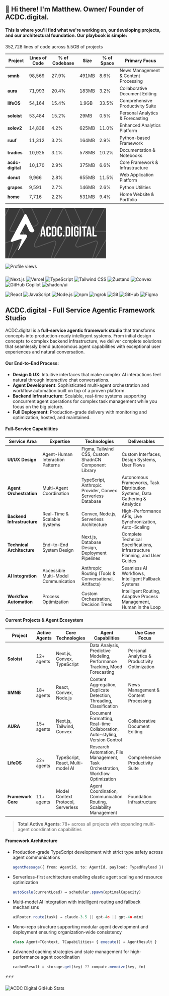 ## 💾 Hi there! I'm Matthew. Owner/ Founder of ACDC.digital.

#### This is where you'll find what we're working on, our developing projects, and our architectural foundation. Our playbook is simple:
352,728 lines of code across 5.5GB of projects

| Project | Lines of Code | % of Codebase | Size | % of Space | Primary Focus |
|---------|--------------|---------------|------|------------|---------------|
| **smnb** | 98,569 | 27.9% | 491MB | 8.6% | News Management & Content Processing |
| **aura** | 71,993 | 20.4% | 183MB | 3.2% | Collaborative Document Editing |
| **lifeOS** | 54,164 | 15.4% | 1.9GB | 33.5% | Comprehensive Productivity Suite |
| **soloist** | 53,484 | 15.2% | 29MB | 0.5% | Personal Analytics & Forecasting |
| **solov2** | 14,838 | 4.2% | 625MB | 11.0% | Enhanced Analytics Platform |
| **ruuf** | 11,312 | 3.2% | 164MB | 2.9% | Python-based Framework |
| **tradies** | 10,925 | 3.1% | 578MB | 10.2% | Documentation & Notebooks |
| **acdc-digital** | 10,170 | 2.9% | 375MB | 6.6% | Core Framework & Infrastructure |
| **donut** | 9,966 | 2.8% | 655MB | 11.5% | Web Application Platform |
| **grapes** | 9,591 | 2.7% | 146MB | 2.6% | Python Utilities |
| **home** | 7,716 | 2.2% | 531MB | 9.4% | Home Website & Portfolio |

<img src="public/ghRepoLogo.png" alt="ACDC Digital Logo" width="320" height="160">

![Profile views](https://komarev.com/ghpvc/?username=acdc-digital&color=blue&style=flat-square&label=Profile+views)

#####

![Next.js](https://img.shields.io/badge/Next.js-000000?style=plastic&logo=next.js&logoColor=white&labelColor=1a1a1a)
![Vercel](https://img.shields.io/badge/Vercel-000000?style=plastic&logo=vercel&logoColor=white&labelColor=1a1a1a)
![TypeScript](https://img.shields.io/badge/TypeScript-3178C6?style=plastic&logo=typescript&logoColor=white&labelColor=25629c)
![Tailwind CSS](https://img.shields.io/badge/Tailwind_CSS-38B2AC?style=plastic&logo=tailwind-css&logoColor=white&labelColor=2d8f87)
![Zustand](https://img.shields.io/badge/Zustand-2D3748?style=plastic&logo=data:image/svg+xml;base64,PHN2ZyB3aWR0aD0iMjQiIGhlaWdodD0iMjQiIHZpZXdCb3g9IjAgMCAyNCAyNCIgZmlsbD0ibm9uZSIgeG1sbnM9Imh0dHA6Ly93d3cudzMub3JnLzIwMDAvc3ZnIj4KPHBhdGggZD0iTTEyIDJMMTMuMDkgOC4yNkwyMCA5TDEzLjA5IDE1Ljc0TDEyIDIyTDEwLjkxIDE1Ljc0TDQgOUwxMC45MSA4LjI2TDEyIDJaIiBzdHJva2U9IndoaXRlIiBzdHJva2Utd2lkdGg9IjIiIHN0cm9rZS1saW5lY2FwPSJyb3VuZCIgc3Ryb2tlLWxpbmVqb2luPSJyb3VuZCIvPgo8L3N2Zz4K&logoColor=white&labelColor=1a1a1a)
![Convex](https://img.shields.io/badge/Convex_DB-EC6F35?style=plastic&logo=data:image/svg+xml;base64,PHN2ZyB3aWR0aD0iMjQiIGhlaWdodD0iMjQiIHZpZXdCb3g9IjAgMCAyNCAyNCIgZmlsbD0ibm9uZSIgeG1sbnM9Imh0dHA6Ly93d3cudzMub3JnLzIwMDAvc3ZnIj4KPHJlY3QgeD0iMyIgeT0iMyIgd2lkdGg9IjE4IiBoZWlnaHQ9IjE4IiByeD0iMiIgZmlsbD0ibm9uZSIgc3Ryb2tlPSJ3aGl0ZSIgc3Ryb2tlLXdpZHRoPSIyIi8+CjxwYXRoIGQ9Im05IDlsMy0zbDMgM20tNiAwaDZ2NkgzbTYtNnY2IiBzdHJva2U9IndoaXRlIiBzdHJva2Utd2lkdGg9IjIiIHN0cm9rZS1saW5lY2FwPSJyb3VuZCIgc3Ryb2tlLWxpbmVqb2luPSJyb3VuZCIvPgo8L3N2Zz4K&logoColor=white&labelColor=b85529)
![GitHub Copilot](https://img.shields.io/badge/GitHub_Copilot-000000?style=plastic&logo=github-copilot&logoColor=white&labelColor=1a1a1a)
![shadcn/ui](https://img.shields.io/badge/shadcn%2Fui-000000?style=plastic&logo=shadcnui&logoColor=white&labelColor=1a1a1a)

![React](https://img.shields.io/badge/React-61DAFB?style=plastic&logo=react&logoColor=white&labelColor=4a90b8)
![JavaScript](https://img.shields.io/badge/JavaScript-F7DF1E?style=plastic&logo=javascript&logoColor=black&labelColor=c4b818)
![Node.js](https://img.shields.io/badge/Node.js-339933?style=plastic&logo=node.js&logoColor=white&labelColor=2d7a2d)
![npm](https://img.shields.io/badge/npm-CB3837?style=plastic&logo=npm&logoColor=white&labelColor=a02e2e)
![ngrok](https://img.shields.io/badge/ngrok-14A99B?style=plastic&logo=ngrok&logoColor=white&labelColor=0f857c)
![Git](https://img.shields.io/badge/Git-F05032?style=plastic&logo=git&logoColor=white&labelColor=c54226)
![GitHub](https://img.shields.io/badge/GitHub-181717?style=plastic&logo=github&logoColor=white&labelColor=0d1117)
![Figma](https://img.shields.io/badge/Figma-F24E1E?style=plastic&logo=figma&logoColor=white&labelColor=c03d15)

##

## ACDC.digital - Full Service Agentic Framework Studio

ACDC.digital is a **full-service agentic framework studio** that transforms concepts into production-ready intelligent systems. From initial design concepts to complex backend infrastructure, we deliver complete solutions that seamlessly blend autonomous agent capabilities with exceptional user experiences and natural conversation.

#### **Our End-to-End Process:**
- **Design & UX**: Intuitive interfaces that make complex AI interactions feel natural through interactive chat conversations.
- **Agent Development**: Sophisticated multi-agent orchestration and workflow automation built on top of a proven platform.
- **Backend Infrastructure**: Scalable, real-time systems supporting concurrent agent operations for complex task management while you focus on the big picture.
- **Full Deployment**: Production-grade delivery with monitoring and optimization, hosted, and maintained.

#### **Full-Service Capabilities**

| Service Area | Expertise | Technologies | Deliverables |
|--------------|-----------|--------------|--------------|
| **UI/UX Design** | Agent-Human Interaction Patterns | Figma, Tailwind CSS, Custom ShadnCN Component Library | Custom Interfaces, Design Systems, User Flows |
| **Agent Orchestration** | Multi-Agent Coordination | TypeScript, Anthropic Provider, Convex Serverless Database | Autonomous Frameworks, Task Distribution Systems, Data Gathering & Analytics |
| **Backend Infrastructure** | Real-Time & Scalable Systems | Convex, Node.js, Serverless Architecture | High-Performance APIs, Live Synchronization, Auto-Scaling |
| **Technical Architecture** | End-to-End System Design | Next.js, Database Design, Deployment Pipelines | Complete Technical Specifications, Infrastructure Planning, and User Guides |
| **AI Integration** | Accessible Multi-Model Communication | Anthropic Routing (Tools & Conversational, Artifacts) | Seamless AI Workflows, Intelligent Fallback Systems |
| **Workflow Automation** | Process Optimization | Custom Orchestration, Decision Trees | Intelligent Routing, Adaptive Process Management, Human in the Loop |

#### **Current Projects & Agent Ecosystem**

| Project | Active Agents | Core Technologies | Agent Capabilities | Use Case Focus |
|---------|---------------|------------------|-------------------|----------------|
| **Soloist** | 12+ agents | Next.js, Convex, TypeScript | Data Analysis, Predictive Modeling, Performance Tracking, Mood Forecasting | Personal Analytics & Productivity Optimization |
| **SMNB** | 18+ agents | React, Convex, Node.js | Content Aggregation, Duplicate Detection, Threading, Classification | News Management & Content Processing |
| **AURA** | 15+ agents | Next.js, Tailwind, Convex | Document Formatting, Real-time Collaboration, Auto-styling, Version Control | Collaborative Document Editing |
| **LifeOS** | 22+ agents | TypeScript, React, Multi-model AI | Research Automation, File Management, Task Orchestration, Workflow Optimization | Comprehensive Productivity Suite |
| **Framework Core** | 11+ agents | Model Context Protocol, Serverless | Agent Coordination, Communication Routing, Scalability Management | Foundation Infrastructure |

> **Total Active Agents**: 78+ across all projects with expanding multi-agent coordination capabilities

#### **Framework Architecture**

- Production-grade TypeScript development with strict type safety across agent communications
  ```typescript
  agentMessage({ from: AgentId, to: AgentId, payload: TypedPayload })
  ```

- Serverless-first architecture enabling elastic agent scaling and resource optimization
  ```typescript
  autoScale(currentLoad) → scheduler.spawn(optimalCapacity)
  ```

- Multi-model AI integration with intelligent routing and fallback mechanisms
  ```typescript
  aiRouter.route(task) → claude-3.5 || gpt-4o || gpt-4o-mini
  ```

- Mono-repo structure supporting modular agent development and deployment ensuring organization-wide consistency
  ```typescript
  class Agent<TContext, TCapabilities> { execute() → AgentResult }
  ```

- Advanced caching strategies and state management for high-performance agent coordination
  ```typescript
  cachedResult = storage.get(key) ?? compute.memoize(key, fn)
  ```

⚡⚡⚡

![ACDC Digital GitHub Stats](https://github-readme-stats.vercel.app/api?username=acdc-digital&show_icons=true&hide_border=true&bg_color=393939&title_color=f5f5f5&icon_color=d4d4d8&text_color=e5e5e5&count_private=true&border_radius=0)
